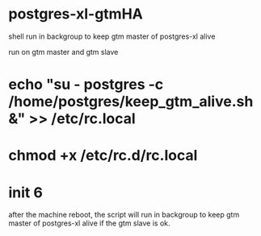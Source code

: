 # postgres-xl-gtmHA
shell run in backgroup to keep gtm master of postgres-xl alive

run on gtm master and gtm slave
# echo "su - postgres -c /home/postgres/keep_gtm_alive.sh &" >> /etc/rc.local
# chmod +x /etc/rc.d/rc.local
# init 6

after the machine reboot, the script will run in backgroup to keep gtm master of postgres-xl alive if the gtm slave is ok.
